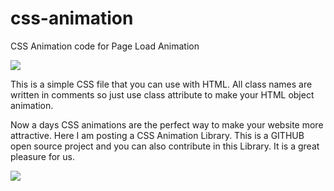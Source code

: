 # css-animation
CSS Animation code for Page Load Animation

![](https://1.bp.blogspot.com/-5Do_Aaz_eVM/VwTLlt9vdII/AAAAAAAAB1E/fvIpEVihwGw-gUvNKeH17g56iQaq0YZVg/s400/1.png)

This is a simple CSS file that you can use with HTML. All class names are written in comments so just use class attribute to make your HTML object animation.

Now a days CSS animations are the perfect way to make your website more attractive. Here I am posting a CSS Animation Library. This is a GITHUB open source project and you can also contribute in this Library. It is a great pleasure for us. 

![](https://4.bp.blogspot.com/-DtU3y1Az--M/VwTMUMlDSiI/AAAAAAAAB1M/XwSJg2Z-1KUJObQnT53fhIgwGcsST5x2g/s1600/2.png)
